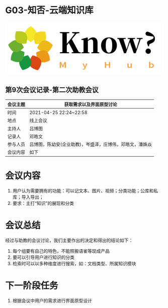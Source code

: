 # G03-知否-云端知识库

![](个人知识库Logo.png)

## 第9次会议记录-第二次助教会议

| 会议主题   | 获取需求以及界面原型讨论 |
| :-------  | ---------------------------- |
| 时间      | 2021-04-25 22:24~22:58 |
| 地点      | 线上会议               |
| 主持人    | 吕博图                 |
| 记录人    | 邓皓文                 |
| 参与人员  | 吕博图，陈幼安(企业助教)，岑盛泽，庄博伟，邓皓文，潘姝焱 |
| 会议内容  | 如下                         |



# 会议内容

1. 用户认为需要拥有的功能：可以记文本、图片、视频；分类功能；公库和私库；导入导出；
2. 要求：主打“知识”的展现和分类



# 会议总结

经过与助教的会议讨论，我们主要作出的决定和得出的结论如下：

1. 每个组要有自己的特色，不能照搬语雀等现成产品
2. 要可以引导用户进行知识的分类
3. 检索时可以以多种维度进行搜索，如：文档类型、所属知识模块



# 下一阶段任务

1. 根据会议中用户的需求进行界面原型设计

